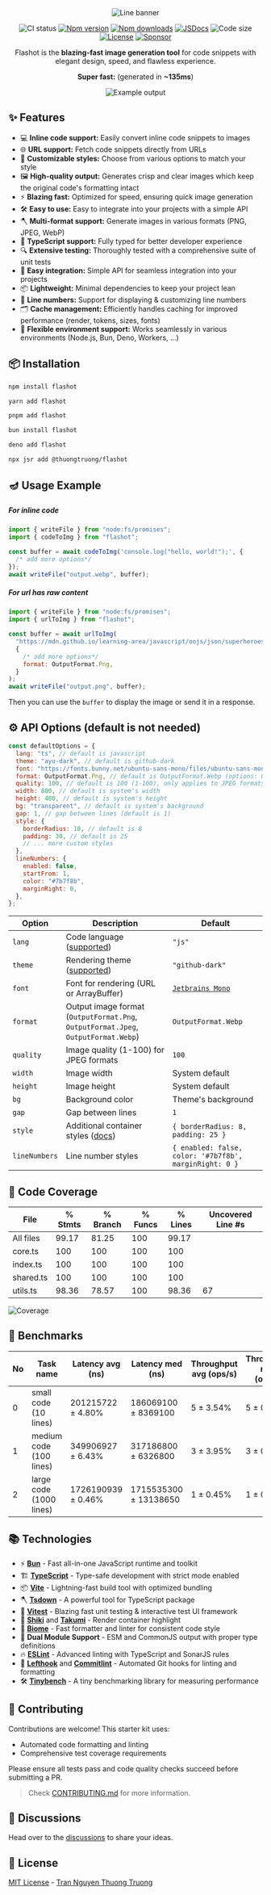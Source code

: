 <div align="center">

<picture>
    <source media="(prefers-color-scheme: dark)" srcset="./public/banner_dark.png">
    <img alt="Line banner" src="./public/banner_light.png">
</picture>

![CI status](https://img.shields.io/github/actions/workflow/status/thuongtruong109/flashot/ci.yml?branch=main&label=ci&logo=github&style=flat&colorA=080f12&colorB=1fa669)
[![Npm version](https://img.shields.io/npm/v/flashot?style=flat&label=version&colorA=080f12&colorB=1fa669&logo=npm)](https://npmjs.com/package/flashot)
[![Npm downloads](https://img.shields.io/npm/dm/flashot?style=flat&logo=npm&colorA=080f12&colorB=1fa669)](https://npmjs.com/package/flashot)
[![JSDocs](https://img.shields.io/badge/jsdocs-reference-080f12?style=flat&logo=javascript&colorA=080f12&colorB=1fa669)](https://www.jsdocs.io/package/vite-unbundled)
![Code size](https://img.shields.io/github/languages/code-size/thuongtruong109/flashot?style=flat&logo=bun&colorA=080f12&colorB=1fa669)
[![License](https://img.shields.io/github/license/thuongtruong109/flashot.svg?style=flat&colorA=080f12&colorB=1fa669)](https://github.com/antfu/vite-unbundled/blob/main/LICENSE)
[![Sponsor](https://img.shields.io/badge/sponsor-1fa669?logo=githubsponsors&labelColor=080f12)](https://github.com/sponsors/thuongtruong109)

Flashot is the **blazing-fast image generation tool** for code snippets with elegant design, speed, and flawless experience.

</div>

<div align="center">

**Super fast:** (generated in **~135ms**)

  <img src="./test/.snapshot/demo.webp" alt="Example output" />
</div>

## ✨ Features

- 💻 **Inline code support:** Easily convert inline code snippets to images
- 🌐 **URL support:** Fetch code snippets directly from URLs
- 🎨 **Customizable styles:** Choose from various options to match your style
- 🖼️ **High-quality output:** Generates crisp and clear images which keep the original code's formatting intact
- ⚡ **Blazing fast:** Optimized for speed, ensuring quick image generation
- 🛠️ **Easy to use:** Easy to integrate into your projects with a simple API
- 🪓 **Multi-format support:** Generate images in various formats (PNG, JPEG, WebP)
- 🔷 **TypeScript support:** Fully typed for better developer experience
- 🔍 **Extensive testing:** Thoroughly tested with a comprehensive suite of unit tests
- 🔋 **Easy integration:** Simple API for seamless integration into your projects
- 📦 **Lightweight:** Minimal dependencies to keep your project lean
- 📏 **Line numbers:** Support for displaying & customizing line numbers
- 🗂️ **Cache management:** Efficiently handles caching for improved performance (render, tokens, sizes, fonts)
- 🔧 **Flexible environment support:** Works seamlessly in various environments (Node.js, Bun, Deno, Workers, …)

## 📦 Installation

```bash
npm install flashot
```

```bash
yarn add flashot
```

```bash
pnpm add flashot
```

```bash
bun install flashot
```

```bash
deno add flashot
```

```bash
npx jsr add @thuongtruong/flashot
```

## 🪔 Usage Example

##### For inline code

```js
import { writeFile } from "node:fs/promises";
import { codeToImg } from "flashot";

const buffer = await codeToImg('console.log("hello, world!");', {
  /* add more options*/
});
await writeFile("output.webp", buffer);
```

##### For url has raw content

```js
import { writeFile } from "node:fs/promises";
import { urlToImg } from "flashot";

const buffer = await urlToImg(
  "https://mdn.github.io/learning-area/javascript/oojs/json/superheroes.json",
  {
    /* add more options*/
    format: OutputFormat.Png,
  }
);
await writeFile("output.png", buffer);
```

Then you can use the `buffer` to display the image or send it in a response.

## ⚙️ API Options (default is not needed)

```js
const defaultOptions = {
  lang: "ts", // default is javascript
  theme: "ayu-dark", // default is github-dark
  font: "https://fonts.bunny.net/ubuntu-sans-mono/files/ubuntu-sans-mono-latin-400-normal.woff2", // default is bunny.net/jetbrains-mono.
  format: OutputFormat.Png, // default is OutputFormat.Webp (options: OutputFormat.Png, OutputFormat.Jpeg, OutputFormat.Webp)
  quality: 100, // default is 100 (1-100), only applies to JPEG formats
  width: 800, // default is system's width
  height: 400, // default is system's height
  bg: "transparent", // default is system's background
  gap: 1, // gap between lines (default is 1)
  style: {
    borderRadius: 10, // default is 8
    padding: 30, // default is 25
    // ... more custom styles
  },
  lineNumbers: {
    enabled: false,
    startFrom: 1,
    color: "#7b7f8b",
    marginRight: 0,
  },
};
```

| Option        | Description                                                                              | Default                                                                                                |
| ------------- | ---------------------------------------------------------------------------------------- | ------------------------------------------------------------------------------------------------------ |
| `lang`        | Code language ([supported](https://shiki.style/languages))                               | `"js"`                                                                                                 |
| `theme`       | Rendering theme ([supported](https://shiki.style/themes))                                | `"github-dark"`                                                                                        |
| `font`        | Font for rendering (URL or ArrayBuffer)                                                  | [`Jetbrains Mono`](https://fonts.bunny.net/jetbrains-mono/files/jetbrains-mono-latin-400-normal.woff2) |
| `format`      | Output image format (`OutputFormat.Png`, `OutputFormat.Jpeg`, `OutputFormat.Webp`)       | `OutputFormat.Webp`                                                                                    |
| `quality`     | Image quality (1-100) for JPEG formats                                                   | `100`                                                                                                  |
| `width`       | Image width                                                                              | System default                                                                                         |
| `height`      | Image height                                                                             | System default                                                                                         |
| `bg`          | Background color                                                                         | Theme's background                                                                                     |
| `gap`         | Gap between lines                                                                        | `1`                                                                                                    |
| `style`       | Additional container styles ([docs](https://takumi.kane.tw/docs/deep-dives/stylesheets)) | `{ borderRadius: 8, padding: 25 }`                                                                     |
| `lineNumbers` | Line number styles                                                                       | `{ enabled: false, color: '#7b7f8b', marginRight: 0 }`                                                 |

## 🧪 Code Coverage

| File      | % Stmts | % Branch | % Funcs | % Lines | Uncovered Line #s |
| --------- | ------- | -------- | ------- | ------- | ----------------- |
| All files | 99.17   | 81.25    | 100     | 99.17   |
| core.ts   | 100     | 100      | 100     | 100     |
| index.ts  | 100     | 100      | 100     | 100     |
| shared.ts | 100     | 100      | 100     | 100     |
| utils.ts  | 98.36   | 78.57    | 100     | 98.36   | 67                |

![Coverage](./public/coverage.png)

## 🏁 Benchmarks

| No  | Task name               | Latency avg (ns)   | Latency med (ns)      | Throughput avg (ops/s) | Throughput med (ops/s) | Samples |
| --- | ----------------------- | ------------------ | --------------------- | ---------------------- | ---------------------- | ------- |
| 0   | small code (10 lines)   | 201215722 ± 4.80%  | 186069100 ± 8369100   | 5 ± 3.54%              | 5 ± 0                  | 64      |
| 1   | medium code (100 lines) | 349906927 ± 6.43%  | 317186800 ± 6326800   | 3 ± 3.95%              | 3 ± 0                  | 64      |
| 2   | large code (1000 lines) | 1726190939 ± 0.46% | 1715535300 ± 13138650 | 1 ± 0.45%              | 1 ± 0                  | 64      |

## 📚 Technologies

- ⚡ **[Bun](https://bun.sh)** - Fast all-in-one JavaScript runtime and toolkit
- 🏗️ **[TypeScript](https://www.typescriptlang.org/)** - Type-safe development with strict mode enabled
- 📦 **[Vite](https://vitejs.dev/)** - Lightning-fast build tool with optimized bundling
- 🪓 **[Tsdown](https://rolldown/tsdown)** - A powerful tool for TypeScript package
- 🧪 **[Vitest](https://vitest.dev/)** - Blazing fast unit testing & interactive test UI framework
- 🎨 **[Shiki](https://github.com/shikijs/shiki)** and **[Takumi](https://github.com/kane50613/takumi)** - Render container highlight
- 📝 **[Biome](https://biomejs.dev/)** - Fast formatter and linter for consistent code style
- 🚀 **Dual Module Support** - ESM and CommonJS output with proper type definitions
- 🔥 **[ESLint](https://eslint.org/)** - Advanced linting with TypeScript and SonarJS rules
- 🧩 **[Lefthook](https://github.com/evilmartians/lefthook)** and **[Commitlint](https://commitlint.js.org/)** - Automated Git hooks for linting and formatting
- 🛠️ **[Tinybench](https://github.com/tinybench/tinybench)** - A tiny benchmarking library for measuring performance

## 🤝 Contributing

Contributions are welcome! This starter kit uses:

- Automated code formatting and linting
- Comprehensive test coverage requirements

Please ensure all tests pass and code quality checks succeed before submitting a PR.

> Check [CONTRIBUTING.md](./.github/CONTRIBUTING.md) for more information.

## 💬 Discussions

Head over to the [discussions](https://github.com/thuongtruong109/flashot/discussions/new/choose) to share your ideas.

## 📄 License

[MIT License](./LICENSE) - [Tran Nguyen Thuong Truong](mailto:thuongtruongofficial@gmail.com)

<!-- https://github.com/pi0/shiki-image -->
<!-- https://github.com/bunup/bunup -->
<!-- https://github.com/pedro199288/bun-library-starter -->
<!-- https://stackblitz.com/github/rolldown/tsdown-starter-stackblitz?file=tsconfig.json -->

